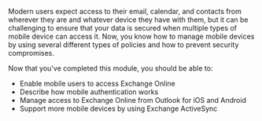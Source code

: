 Modern users expect access to their email, calendar, and contacts from wherever they are and whatever device they have with them, but it can be challenging to ensure that your data is secured when multiple types of mobile device can access it. Now, you know how to manage mobile devices by using several different types of policies and how to prevent security compromises.

Now that you've completed this module, you should be able to:

- Enable mobile users to access Exchange Online
- Describe how mobile authentication works
- Manage access to Exchange Online from Outlook for iOS and Android
- Support more mobile devices by using Exchange ActiveSync

